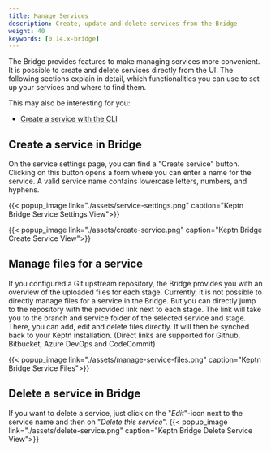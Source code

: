 ```yaml
---
title: Manage Services
description: Create, update and delete services from the Bridge
weight: 40
keywords: [0.14.x-bridge]
---
```


The Bridge provides features to make managing services more convenient. It is possible to create and delete services directly from the UI.
The following sections explain in detail, which functionalities you can use to set up your services and where to find them.

This may also be interesting for you:

* [Create a service with the CLI](../../reference/cli/commands/keptn_create_service/)

## Create a service in Bridge
On the service settings page, you can find a "Create service" button.
Clicking on this button opens a form where you can enter a name for the service. A valid service name contains lowercase letters, numbers, and hyphens.

{{< popup_image
link="./assets/service-settings.png"
caption="Keptn Bridge Service Settings View">}}

{{< popup_image
link="./assets/create-service.png"
caption="Keptn Bridge Create Service View">}}

## Manage files for a service
If you configured a Git upstream repository, the Bridge provides you with an overview of the uploaded files for each stage.
Currently, it is not possible to directly manage files for a service in the Bridge. But you can directly jump to the repository with the provided link next to each stage.
The link will take you to the branch and service folder of the selected service and stage. There, you can add, edit and delete files directly. It will then be synched back to your Keptn installation.
(Direct links are supported for Github, Bitbucket, Azure DevOps and CodeCommit)


{{< popup_image
link="./assets/manage-service-files.png"
caption="Keptn Bridge Service Files">}}

## Delete a service in Bridge
If you want to delete a service, just click on the "*Edit*"-icon next to the service name and then on "*Delete this service*".
{{< popup_image
link="./assets/delete-service.png"
caption="Keptn Bridge Delete Service View">}}
